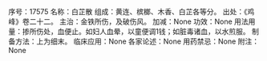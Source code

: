 序号：17575
名称：白芷散
组成：黄连、槟榔、木香、白芷各等分。
出处：《鸡峰》卷二十二。
主治：金铁所伤，及破伤风。
加减：None
功效：None
用法用量：掺所伤处，血便止。如妇人血晕，以童便调1钱；如脏毒诸血，以水煎服。
制备方法：上为细末。
临床应用：None
各家论述：None
用药禁忌：None
附注：None
